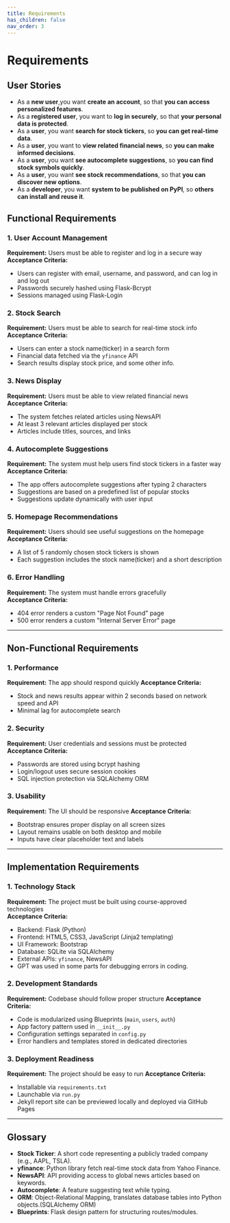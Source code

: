 ```yaml
---
title: Requirements
has_children: false
nav_order: 3
---
```


# Requirements

## User Stories

- As a **new user**,you want **create an account**, so that **you can access personalized features**.
- As a **registered user**, you want to **log in securely**, so that **your personal data is protected**.
- As a **user**, you want **search for stock tickers**, so **you can get real-time data**.
- As a **user**, you want to **view related financial news**, so **you can make informed decisions**.
- As a **user**, you want **see autocomplete suggestions**, so **you can find stock symbols quickly**.
- As a **user**, you want **see stock recommendations**, so that **you can discover new options**.
- As a **developer**, you want **system to be published on PyPI**, so **others can install and reuse it**.


## Functional Requirements

### 1. User Account Management
**Requirement:** Users must be able to register and log in a secure way
**Acceptance Criteria:**
- Users can register with email, username, and password, and can log in and log out
- Passwords securely hashed using Flask-Bcrypt
- Sessions managed using Flask-Login

### 2. Stock Search
**Requirement:** Users must be able to search for real-time stock info 
**Acceptance Criteria:**
- Users can enter a stock name(ticker) in a search form
- Financial data fetched via the `yfinance` API
- Search results display stock price, and some other info.

### 3. News Display
**Requirement:** Users must be able to view related financial news  
**Acceptance Criteria:**
- The system fetches related articles using NewsAPI
- At least 3 relevant articles displayed per stock
- Articles include titles, sources, and links

### 4. Autocomplete Suggestions
**Requirement:** The system must help users find stock tickers in a faster way  
**Acceptance Criteria:**
- The app offers autocomplete suggestions after typing 2 characters
- Suggestions are based on a predefined list of popular stocks
- Suggestions update dynamically with user input

### 5. Homepage Recommendations
**Requirement:** Users should see useful suggestions on the homepage  
**Acceptance Criteria:**
- A list of 5 randomly chosen stock tickers is shown
- Each suggestion includes the stock name(ticker) and a short description

### 6. Error Handling
**Requirement:** The system must handle errors gracefully  
**Acceptance Criteria:**
- 404 error renders a custom "Page Not Found" page
- 500 error renders a custom "Internal Server Error" page


---

## Non-Functional Requirements

### 1. Performance
**Requirement:** The app should respond quickly 
**Acceptance Criteria:**
- Stock and news results appear within 2 seconds based on network speed and API
- Minimal lag for autocomplete search


### 2. Security
**Requirement:** User credentials and sessions must be protected  
**Acceptance Criteria:**
- Passwords are stored using bcrypt hashing
- Login/logout uses secure session cookies
- SQL injection protection via SQLAlchemy ORM

### 3. Usability
**Requirement:** The UI should be responsive 
**Acceptance Criteria:**
- Bootstrap ensures proper display on all screen sizes
- Layout remains usable on both desktop and mobile
- Inputs have clear placeholder text and labels


---

## Implementation Requirements

### 1. Technology Stack
**Requirement:** The project must be built using course-approved technologies  
**Acceptance Criteria:**
- Backend: Flask (Python)
- Frontend: HTML5, CSS3, JavaScript (Jinja2 templating)
- UI Framework: Bootstrap
- Database: SQLite via SQLAlchemy
- External APIs: `yfinance`, NewsAPI
- GPT was used in some parts for debugging errors in coding.

### 2. Development Standards
**Requirement:** Codebase should follow proper structure 
**Acceptance Criteria:**
- Code is modularized using Blueprints (`main`, `users`, `auth`)
- App factory pattern used in `__init__.py`
- Configuration settings separated in `config.py`
- Error handlers and templates stored in dedicated directories

### 3. Deployment Readiness
**Requirement:** The project should be easy to run 
**Acceptance Criteria:**
- Installable via `requirements.txt`
- Launchable via `run.py`
- Jekyll report site can be previewed locally and deployed via GitHub Pages

---

## Glossary

- **Stock Ticker**: A short code representing a publicly traded company (e.g., AAPL, TSLA).
- **yfinance**: Python library fetch real-time stock data from Yahoo Finance.
- **NewsAPI**: API providing access to global news articles based on keywords.
- **Autocomplete**: A feature suggesting text while typing.
- **ORM**: Object-Relational Mapping, translates database tables into Python objects.(SQLAlchemy ORM)
- **Blueprints**: Flask design pattern for structuring routes/modules.
